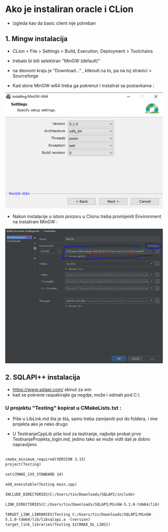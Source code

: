 # Ako je instaliran oracle i CLion
- izgleda kao da basic client nije potreban

## 1. Mingw instalacija

  - CLion > File > Settings > Build, Execution, Deployment > Toolchains
  
  - trebalo bi biti selektiran "MinGW (default)"
  - na desnom kraju je "Download..." , kliknuti na to, pa na toj stranici > Sourceforge
  - Kad skine MinGW-w64 treba ga pokrenut i instalirat sa postavkama :
  
  ![slika](https://raw.githubusercontent.com/Ltin66/ProjektBaze-2019/master/InstalacijaKoraci/Win64-lib/MinGW_postavke.PNG)
  
  - Nakon instalacije u istom prozoru u Clionu treba promijeniti Environment na instalirani MinGW : 
  
  ![slika](https://raw.githubusercontent.com/Ltin66/ProjektBaze-2019/master/InstalacijaKoraci/Win64-lib/MinGW_clion.PNG)
  
  
## 2. SQLAPI++ instalacija

  - https://www.sqlapi.com/ skinut za win
  - kad se pokrene raspakirajte ga negdje, može i odmah pod C:\
  
  ### U projektu "Testing" kopirat u CMakeLists.txt :
  
  - Piše u LibLink.md šta je šta, samo treba zamijeniti put do foldera, i ime projekta ako je neko drugo
   
  - U TestiranjeCppLib piše kod za testiranje, najbolje probat prvo TestiranjeProjekta_login.md, jedino tako se može vidit dali je dobro napravljeno
  
```
  
cmake_minimum_required(VERSION 3.15)
project(Testing)

set(CMAKE_CXX_STANDARD 14)

add_executable(Testing main.cpp)

INCLUDE_DIRECTORIES(C:/Users/tin/Downloads/SQLAPI/include)

LINK_DIRECTORIES(C:/Users/tin/Downloads/SQLAPI/MinGW-5.1.0-tdm64/lib)

TARGET_LINK_LIBRARIES(Testing C:/Users/tin/Downloads/SQLAPI/MinGW-5.1.0-tdm64/lib/libsqlapi.a -lversion)
target_link_libraries(Testing ${CMAKE_DL_LIBS})

```

 


   
